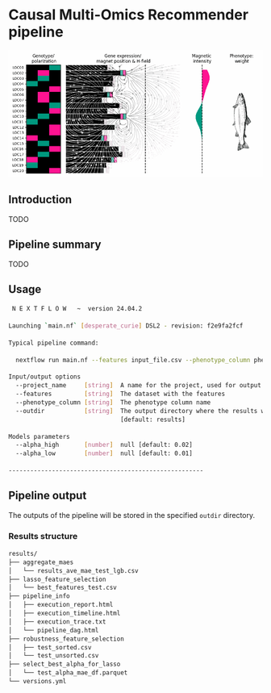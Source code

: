 # Causal Multi-Omics Recommender pipeline

![Alt Text](figures/fp_magnets.gif)

## Introduction

TODO

## Pipeline summary

TODO

## Usage

```bash
 N E X T F L O W   ~  version 24.04.2

Launching `main.nf` [desperate_curie] DSL2 - revision: f2e9fa2fcf

Typical pipeline command:

  nextflow run main.nf --features input_file.csv --phenotype_column phenotype

Input/output options
  --project_name     [string]  A name for the project, used for output file names.
  --features         [string]  The dataset with the features
  --phenotype_column [string]  The phenotype column name
  --outdir           [string]  The output directory where the results will be saved. You have to use absolute paths to storage on Cloud infrastructure. 
                               [default: results] 

Models parameters
  --alpha_high       [number]  null [default: 0.02]
  --alpha_low        [number]  null [default: 0.01]

------------------------------------------------------
```

## Pipeline output

The outputs of the pipeline will be stored in the specified `outdir` directory.

### Results structure

```bash
results/
├── aggregate_maes
│   └── results_ave_mae_test_lgb.csv
├── lasso_feature_selection
│   └── best_features_test.csv
├── pipeline_info
│   ├── execution_report.html
│   ├── execution_timeline.html
│   ├── execution_trace.txt
│   └── pipeline_dag.html
├── robustness_feature_selection
│   ├── test_sorted.csv
│   └── test_unsorted.csv
├── select_best_alpha_for_lasso
│   └── test_alpha_mae_df.parquet
└── versions.yml
```